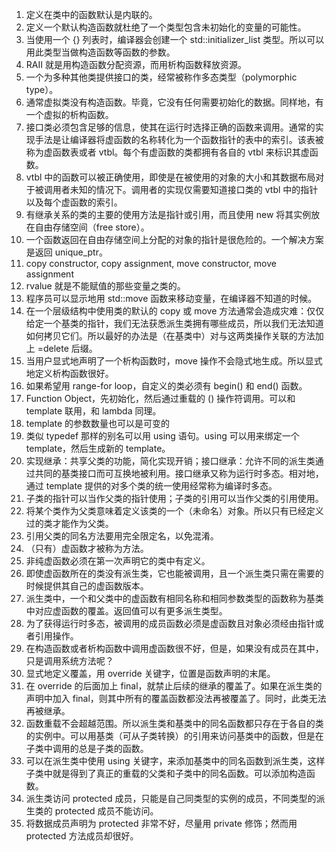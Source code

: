 1. 定义在类中的函数默认是内联的。
2. 定义一个默认构造函数就杜绝了一个类型包含未初始化的变量的可能性。
3. 当使用一个 {} 列表时，编译器会创建一个 std::initializer_list 类型。所以可以用此类型当做构造函数等函数的参数。
4. RAII 就是用构造函数分配资源，而用析构函数释放资源。
4. 一个为多种其他类提供接口的类，经常被称作多态类型（polymorphic type）。
5. 通常虚拟类没有构造函数。毕竟，它没有任何需要初始化的数据。同样地，有一个虚拟的析构函数。
6. 接口类必须包含足够的信息，使其在运行时选择正确的函数来调用。通常的实现手法是让编译器将虚函数的名称转化为一个函数指针的表中的索引。该表被称为虚函数表或者 vtbl。每个有虚函数的类都拥有各自的 vtbl 来标识其虚函数。
7. vtbl 中的函数可以被正确使用，即使是在被使用的对象的大小和其数据布局对于被调用者未知的情况下。调用者的实现仅需要知道接口类的 vtbl 中的指针以及每个虚函数的索引。
8. 有继承关系的类的主要的使用方法是指针或引用，而且使用 new 将其实例放在自由存储空间（free store）。
9. 一个函数返回在自由存储空间上分配的对象的指针是很危险的。一个解决方案是返回 unique_ptr。
10. copy constructor, copy assignment, move constructor, move assignment
11. rvalue 就是不能赋值的那些变量之类的。
12. 程序员可以显示地用 std::move 函数来移动变量，在编译器不知道的时候。
13. 在一个层级结构中使用类的默认的 copy 或 move 方法通常会造成灾难：仅仅给定一个基类的指针，我们无法获悉派生类拥有哪些成员，所以我们无法知道如何拷贝它们。所以最好的办法是（在基类中）对与这两类操作关联的方法加上 =delete 后缀。
14. 当用户显式地声明了一个析构函数时，move 操作不会隐式地生成。所以显式地定义析构函数很好。
15. 如果希望用 range-for loop，自定义的类必须有 begin() 和 end() 函数。
16. Function Object，先初始化，然后通过重载的 () 操作符调用。可以和 template 联用，和 lambda 同理。
17. template 的参数数量也可以是可变的
18. 类似 typedef 那样的别名可以用 using 语句。using 可以用来绑定一个 template，然后生成新的 template。
19. 实现继承：共享父类的功能，简化实现开销；接口继承：允许不同的派生类通过共同的基类接口而可互换地被利用。接口继承又称为运行时多态。相对地，通过 template 提供的对多个类的统一使用经常称为编译时多态。
20. 子类的指针可以当作父类的指针使用；子类的引用可以当作父类的引用使用。
21. 将某个类作为父类意味着定义该类的一个（未命名）对象。所以只有已经定义过的类才能作为父类。
22. 引用父类的同名方法要用完全限定名，以免混淆。
23. （只有）虚函数才被称为方法。
24. 非纯虚函数必须在第一次声明它的类中有定义。
25. 即使虚函数所在的类没有派生类，它也能被调用，且一个派生类只需在需要的时候提供其自己的虚函数版本。
26. 派生类中，一个和父类中的虚函数有相同名称和相同参数类型的函数称为基类中对应虚函数的覆盖。返回值可以有更多派生类型。
27. 为了获得运行时多态，被调用的成员函数必须是虚函数且对象必须经由指针或者引用操作。
28. 在构造函数或者析构函数中调用虚函数很不好，但是，如果没有成员在其中，只是调用系统方法呢？
29. 显式地定义覆盖，用 override 关键字，位置是函数声明的末尾。
30. 在 override 的后面加上 final，就禁止后续的继承的覆盖了。如果在派生类的声明中加入 final，则其中所有的覆盖函数都没法再被覆盖了。同时，此类无法再被继承。
31. 函数重载不会超越范围。所以派生类和基类中的同名函数都只存在于各自的类的实例中。可以用基类（可从子类转换）的引用来访问基类中的函数，但是在子类中调用的总是子类的函数。
32. 可以在派生类中使用 using 关键字，来添加基类中的同名函数到派生类，这样子类中就是得到了真正的重载的父类和子类中的同名函数。可以添加构造函数。
33. 派生类访问 protected 成员，只能是自己同类型的实例的成员，不同类型的派生类的 protected 成员不能访问。
34. 将数据成员声明为 protected 非常不好，尽量用 private 修饰；然而用 protected 方法成员却很好。
